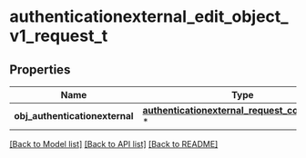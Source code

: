 # authenticationexternal_edit_object_v1_request_t

## Properties
Name | Type | Description | Notes
------------ | ------------- | ------------- | -------------
**obj_authenticationexternal** | [**authenticationexternal_request_compound_t**](authenticationexternal_request_compound.md) \* |  | 

[[Back to Model list]](../README.md#documentation-for-models) [[Back to API list]](../README.md#documentation-for-api-endpoints) [[Back to README]](../README.md)


